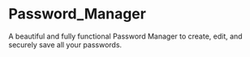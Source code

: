 # Password_Manager
A beautiful and fully functional Password Manager to create, edit, and securely save all your passwords.
